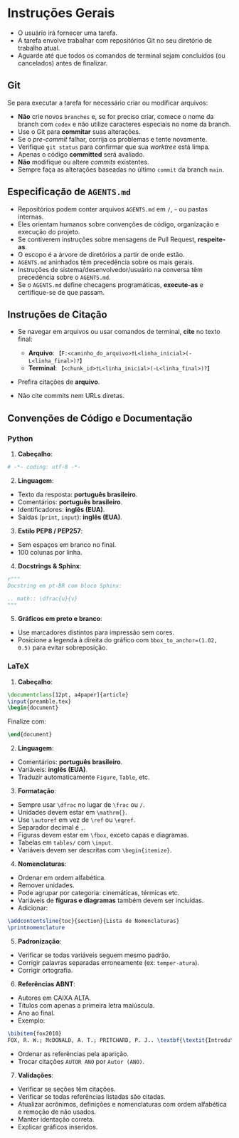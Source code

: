 # Instruções Gerais

* O usuário irá fornecer uma tarefa.
* A tarefa envolve trabalhar com repositórios Git no seu diretório de trabalho atual.
* Aguarde até que todos os comandos de terminal sejam concluídos (ou cancelados) antes de finalizar.

## Git

Se para executar a tarefa for necessário criar ou modificar arquivos:

* **Não** crie novos `branches` e, se for preciso criar, comece o nome da branch com `codex` e não utilize caracteres especiais no nome da branch.
* Use o Git para **commitar** suas alterações.
* Se o *pre-commit* falhar, corrija os problemas e tente novamente.
* Verifique `git status` para confirmar que sua *worktree* está limpa.
* Apenas o código **committed** será avaliado.
* **Não** modifique ou altere *commits* existentes.
* Sempre faça as alterações baseadas no último `commit` da branch `main`.

## Especificação de `AGENTS.md`

* Repositórios podem conter arquivos `AGENTS.md` em `/`, `~` ou pastas internas.
* Eles orientam humanos sobre convenções de código, organização e execução do projeto.
* Se contiverem instruções sobre mensagens de Pull Request, **respeite-as**.
* O escopo é a árvore de diretórios a partir de onde estão.
* `AGENTS.md` aninhados têm precedência sobre os mais gerais.
* Instruções de sistema/desenvolvedor/usuário na conversa têm precedência sobre o `AGENTS.md`.
* Se o `AGENTS.md` define checagens programáticas, **execute-as** e certifique-se de que passam.

## Instruções de Citação

* Se navegar em arquivos ou usar comandos de terminal, **cite** no texto final:

  * **Arquivo**: `【F:<caminho_do_arquivo>†L<linha_inicial>(-L<linha_final>)?】`
  * **Terminal**: `【<chunk_id>†L<linha_inicial>(-L<linha_final>)?】`
* Prefira citações de **arquivo**.
* Não cite commits nem URLs diretas.

## Convenções de Código e Documentação

### Python

1. **Cabeçalho**:

```python
# -*- coding: utf-8 -*-
```

2. **Linguagem**:

* Texto da resposta: **português brasileiro**.
* Comentários: **português brasileiro**.
* Identificadores: **inglês (EUA)**.
* Saídas (`print`, `input`): **inglês (EUA)**.

3. **Estilo PEP8 / PEP257**:

* Sem espaços em branco no final.
* 100 colunas por linha.

4. **Docstrings & Sphinx**:

```python
r"""
Docstring em pt-BR com bloco Sphinx:

.. math:: \dfrac{u}{v}
"""
```

5. **Gráficos em preto e branco**:

* Use marcadores distintos para impressão sem cores.
* Posicione a legenda à direita do gráfico com `bbox_to_anchor=(1.02, 0.5)`
  para evitar sobreposição.

### LaTeX

1. **Cabeçalho**:

```latex
\documentclass[12pt, a4paper]{article}
\input{preamble.tex}
\begin{document}
```

Finalize com:

```latex
\end{document}
```

2. **Linguagem**:

* Comentários: **português brasileiro**.
* Variáveis: **inglês (EUA)**.
* Traduzir automaticamente `Figure`, `Table`, etc.

3. **Formatação**:

* Sempre usar `\dfrac` no lugar de `\frac` ou `/`.
* Unidades devem estar em `\mathrm{}`.
* Use `\autoref` em vez de `\ref` ou `\eqref`.
* Separador decimal é `,`.
* Figuras devem estar em `\fbox`, exceto capas e diagramas.
* Tabelas em `tables/` com `\input`.
* Variáveis devem ser descritas com `\begin{itemize}`.

4. **Nomenclaturas**:

* Ordenar em ordem alfabética.
* Remover unidades.
* Pode agrupar por categoria: cinemáticas, térmicas etc.
* Variáveis de **figuras e diagramas** também devem ser incluídas.
* Adicionar:

```latex
\addcontentsline{toc}{section}{Lista de Nomenclaturas}
\printnomenclature
```

5. **Padronização**:

* Verificar se todas variáveis seguem mesmo padrão.
* Corrigir palavras separadas erroneamente (ex: `temper-atura`).
* Corrigir ortografia.

6. **Referências ABNT**:

* Autores em CAIXA ALTA.
* Títulos com apenas a primeira letra maiúscula.
* Ano ao final.
* Exemplo:

```latex
\bibitem{fox2010}
FOX, R. W.; McDONALD, A. T.; PRITCHARD, P. J.. \textbf{\textit{Introdu\c{c}\~ao \`a mec\^anica dos fluidos}}. 8. ed. Rio de Janeiro: LTC. p. 426--430, 2010.
```

* Ordenar as referências pela aparição.
* Trocar citações `AUTOR ANO` por `Autor (ANO)`.

7. **Validações**:

* Verificar se seções têm citações.
* Verificar se todas referências listadas são citadas.
* Atualizar acrônimos, definições e nomenclaturas com ordem alfabética e remoção de não usados.
* Manter identação correta.
* Explicar gráficos inseridos.
